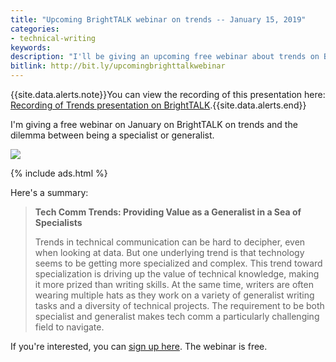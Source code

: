```yaml
---
title: "Upcoming BrightTALK webinar on trends -- January 15, 2019"
categories:
- technical-writing
keywords:
description: "I'll be giving an upcoming free webinar about trends on BrightTALK on January 15, 2019."
bitlink: http://bit.ly/upcomingbrighttalkwebinar
---
```


{{site.data.alerts.note}}You can view the recording of this presentation here: <a href='https://idratherbewriting.com/2019/01/17/recording-brighttalk-trends/'>Recording of Trends presentation on BrightTALK</a>.{{site.data.alerts.end}}

I'm giving a free webinar on January on BrightTALK on trends and the dilemma between being a specialist or generalist.

<a href="https://www.brighttalk.com/webcast/9273/343232"><img src="https://s3.us-west-1.wasabisys.com/idbwmedia.com/images/brighttalkwebinar.png" /></a>

{% include ads.html %}

Here's a summary:

> **Tech Comm Trends: Providing Value as a Generalist in a Sea of Specialists**
>
> Trends in technical communication can be hard to decipher, even when looking at data. But one underlying trend is that technology seems to be getting more specialized and complex. This trend toward specialization is driving up the value of technical knowledge, making it more prized than writing skills. At the same time, writers are often wearing multiple hats as they work on a variety of generalist writing tasks and a diversity of technical projects. The requirement to be both specialist and generalist makes tech comm a particularly challenging field to navigate.

If you're interested, you can [sign up here](https://www.brighttalk.com/webcast/9273/343232). The webinar is free.
